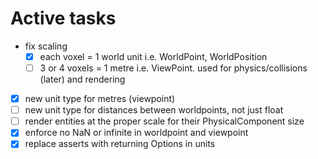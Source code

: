 # Active tasks

* fix scaling
	* [X] each voxel = 1 world unit i.e. WorldPoint, WorldPosition
	* [ ] 3 or 4 voxels = 1 metre i.e. ViewPoint. used for physics/collisions (later) and rendering
* [X] new unit type for metres (viewpoint)
* [ ] new unit type for distances between worldpoints, not just float
* [ ] render entities at the proper scale for their PhysicalComponent size
* [X] enforce no NaN or infinite in worldpoint and viewpoint
* [X] replace asserts with returning Options in units
